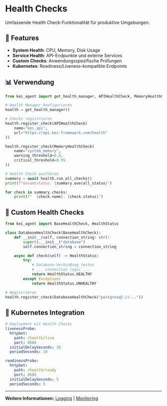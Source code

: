 # Health Checks

Umfassende Health Check-Funktionalität für produktive Umgebungen.

## 🚀 Features

- **System Health**: CPU, Memory, Disk Usage
- **Service Health**: API-Endpunkte und externe Services
- **Custom Checks**: Anwendungsspezifische Prüfungen
- **Kubernetes**: Readiness/Liveness-kompatible Endpoints

## 📊 Verwendung

```python
from kei_agent import get_health_manager, APIHealthCheck, MemoryHealthCheck

# Health Manager konfigurieren
health = get_health_manager()

# Checks registrieren
health.register_check(APIHealthCheck(
    name="kei_api",
    url="https://api.kei-framework.com/health"
))

health.register_check(MemoryHealthCheck(
    name="system_memory",
    warning_threshold=0.8,
    critical_threshold=0.95
))

# Health Check ausführen
summary = await health.run_all_checks()
print(f"Gesamtstatus: {summary.overall_status}")

for check in summary.checks:
    print(f"  {check.name}: {check.status}")
```

## 🔧 Custom Health Checks

```python
from kei_agent import BaseHealthCheck, HealthStatus

class DatabaseHealthCheck(BaseHealthCheck):
    def __init__(self, connection_string: str):
        super().__init__("database")
        self.connection_string = connection_string

    async def check(self) -> HealthStatus:
        try:
            # Database-Verbindung testen
            # ... connection logic ...
            return HealthStatus.HEALTHY
        except Exception:
            return HealthStatus.UNHEALTHY

# Registrieren
health.register_check(DatabaseHealthCheck("postgresql://..."))
```

## 🐳 Kubernetes Integration

```yaml
# Deployment mit Health Checks
livenessProbe:
  httpGet:
    path: /health/live
    port: 8080
  initialDelaySeconds: 30
  periodSeconds: 10

readinessProbe:
  httpGet:
    path: /health/ready
    port: 8080
  initialDelaySeconds: 5
  periodSeconds: 5
```

---

**Weitere Informationen:** [Logging](logging.md) | [Monitoring](monitoring.md)
